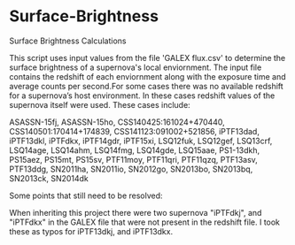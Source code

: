 # Surface-Brightness
Surface Brightness Calculations

This script uses input values from the file 'GALEX flux.csv' to determine the surface brightness of a supernova's local enviornment. The input file contains the redshift of each enviornment along with the exposure time and average counts per second.For some cases there was no available redshift for a supernova’s host environment. In these cases redshift values of the supernova itself were used. These cases include:

ASASSN-15fj,
ASASSN-15ho,
CSS140425:161024+470440,
CSS140501:170414+174839,
CSS141123:091002+521856,
iPTF13dad,
iPTF13dkl,
iPTFdkx,
iPTF14gdr,
iPTF15xi,
LSQ12fuk,
LSQ12gef,
LSQ13crf,
LSQ14age,
LSQ14ahm,
LSQ14fmg,
LSQ14gde,
LSQ15aae,
PS1-13dkh,
PS15aez,
PS15mt,
PS15sv,
PTF11moy,
PTF11qri,
PTF11qzq,
PTF13asv,
PTF13ddg,
SN2011ha,
SN2011io,
SN2012go,
SN2013bo,
SN2013bq,
SN2013ck,
SN2014dk


Some points that still need to be resolved:

When inheriting this project there were two supernova "iPTFdkj", and "iPTFdkx" in the GALEX file that were not present in the redshift file. I took these as typos for iPTF13dkj, and iPTF13dkx.
